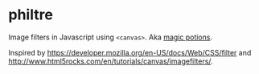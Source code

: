 philtre
=======

Image filters in Javascript using `<canvas>`. Aka [magic potions](http://en.wikipedia.org/wiki/Philtre).

Inspired by https://developer.mozilla.org/en-US/docs/Web/CSS/filter and
http://www.html5rocks.com/en/tutorials/canvas/imagefilters/.
